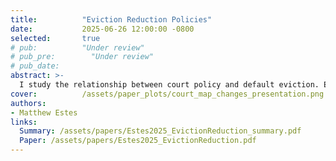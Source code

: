 ```yaml
---
title:          "Eviction Reduction Policies"
date:           2025-06-26 12:00:00 -0800 
selected:       true
# pub:          "Under review"
# pub_pre:        "Under review"
# pub_date:       
abstract: >-
  I study the relationship between court policy and default eviction. Exploiting an expansion to the number of courts, I estimate the effect of distance-to-court on eviction outcomes and find limited evidence of default reduction.
cover:          /assets/paper_plots/court_map_changes_presentation.png
authors:
- Matthew Estes
links:
  Summary: /assets/papers/Estes2025_EvictionReduction_summary.pdf
  Paper: /assets/papers/Estes2025_EvictionReduction.pdf
---
```

